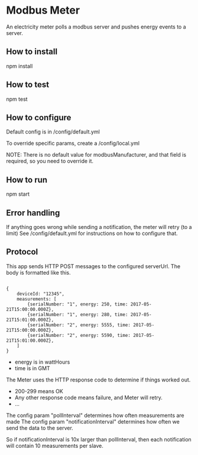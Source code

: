 # Modbus Meter
An electricity meter polls a modbus server and pushes energy events to a server.

## How to install
npm install

## How to test
npm test

## How to configure
Default config is in /config/default.yml

To override specific params, create a /config/local.yml

NOTE: There is no default value for modbusManufacturer, and that field is required, so you need to override it.

## How to run
npm start

## Error handling
If anything goes wrong while sending a notification, the meter will retry (to a limit)
See /config/default.yml for instructions on how to configure that.

## Protocol

This app sends HTTP POST messages to the configured serverUrl.
The body is formatted like this.

```

{
    deviceId: "12345",
    measurements: [
        {serialNumber: "1", energy: 250, time: 2017-05-21T15:00:00.000Z},
        {serialNumber: "1", energy: 280, time: 2017-05-21T15:01:00.000Z},
        {serialNumber: "2", energy: 5555, time: 2017-05-21T15:00:00.000Z},
        {serialNumber: "2", energy: 5590, time: 2017-05-21T15:01:00.000Z},
    ]
}

```

* energy is in wattHours
* time is in GMT

The Meter uses the HTTP response code to determine if things worked out.
* 200-299 means OK
* Any other response code means failure, and Meter will retry.
* ...

The config param "pollInterval" determines how often measurements are made
The config param "notificationInterval" determines how often we send the data to the server.

So if notificationInterval is 10x larger than pollInterval, then each notification will contain 10 measurements per slave.

